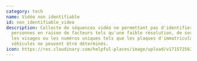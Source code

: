 ```yaml
---
category: tech
name: Vidéo non identifiable
id: non_identifiable_video
description: Collecte de séquences vidéo ne permettant pas d'identifier les
  personnes en raison de facteurs tels qu'une faible résolution, de sorte que
  les visages ou les numéros uniques tels que les plaques d'immatriculation des
  véhicules ne peuvent être déterminés.
icon: https://res.cloudinary.com/helpful-places/image/upload/v1715725631/non-identifiable_video_djrsml.svg
---
```


